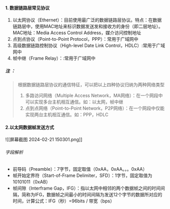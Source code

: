 #### 1. 数据链路层常见协议
1. 以太网协议（Ethernet）：目前使用最广泛的数据链路层协议。特点：在数据链路层中，使用MAC地址来标识数据发送发和接收方的身份（即二层地址）。MAC地址：Media Access Control Address，媒介访问控制地址
2. 点到点协议（Point-to-Point Protocol，PPP）：常用于广域网中
3. 高级数据链路控制协议（High-level Date Link Control，HDLC）:常用于广域网中
4. 帧中继（Frame Relay）：:常用于广域网中

##### 注 ：
>根据数据链路层协议的通信特征，可以把以上四种协议归纳为两种网络类型
>1. 多路访问网络（Multiple Access Network，MA网络）：在一个网段中可以实现多台主机相互通信。如：以太网，帧中继
>2. 点到点网络（Point-to-Point Network，P2P网络）：在一个网段中仅能实现两台主机相互通信。如：PPP，HDLC

#### 2.以太网数据帧发送方式
![[屏幕截图 2024-02-21 150301.png]]
###### 字段解析
- 前导码（Preamble）：7字节，固定取值（0xAA，0xAA。。。0xAA）
- 帧开始定界符（Start-of-Frame Delimiter，SFD）：1字节，固定取值为10101011（0xAB）
- 帧间隙（Interframe Gap，IFG）：指以太网中相邻的两个数据帧之间的时间间隔，简称为IFG，数据帧之间最小的时间间隔为发送12个字节的数据所对应的时间，计算公式：IFG（秒）=96bits / 带宽（bps）